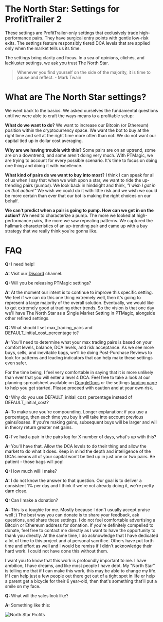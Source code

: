 # The North Star: Settings for ProfitTrailer 2
These settings are ProfitTrailer-only settings that exclusively trade high-performance pairs. They have surgical entry points with gentle low-risk exits. The settings feature responsibly tiered DCA levels that are applied only when the market tells us its time. 

The settings bring clarity and focus. In a sea of opinions, clichés, and lackluster settings, we ask you trust The North Star.

> Whenever you find yourself on the side of the majority, it is time to pause and reflect. - Mark Twain

# What are The North Star settings?
We went back to the basics. We asked ourselves the fundamental questions until we were able to craft the ways means to a profitable setup:

**What do we want to do?** We want to increase our Bitcoin (or Ethereum) position within the cryptocurrency space. We want the bot to buy at the right time and sell at the right time more often than not. We do not want our capital tied up in dollar cost averaging.

**Why are we having trouble with this?** Some pairs are on an uptrend, some are on a downtrend, and some aren't doing very much. With PTMagic, we are trying to account for every possible scenario. It's time to focus on doing one thing and doing it with excellence.

**What kind of pairs do we want to buy into most?** I think I can speak for all of us when I say that when we wish upon a star, we want to ride the up-trending pairs (pumps). We look back in hindsight and think, _"I wish I got in on that action!"_ We wish we could do it with little risk and we wish we could be more certain than ever that our bot is making the right choices on our behalf.

**We can't predict when a pair is going to pump. How can we get in on the action?** We need to characterize a pump. The more we looked at high-performance pairs, the more we saw repeating patterns. We captured the hallmark characteristics of an up-trending pair and came up with a buy strategy that we really think you're gonna like.

# FAQ
**Q:** I need help!

**A:** Visit our [Discord](https://discord.gg/34bxedy) channel.

**Q:** Will you be releasing PTMagic settings?

**A:** At the moment our intent is to continue to improve this specific setting. We feel if we can do this one thing extremely well, then it's going to represent a large majority of the overall solution. Eventually, we would like to get extremely good at trading other trends. So the vision is that one day we'll have The North Star as a Single Market Setting in PTMagic, alongside other refined settings.

**Q:** What should I set max_trading_pairs and DEFAULT_initial_cost_percentage to?

**A:** You'll need to determine what your max trading pairs is based on your comfort levels, balance, DCA levels, and risk acceptance. As we see more buys, sells, and inevitable bags, we'll be doing Post-Purchase Reviews to look for patterns and leading indicators that can help make these settings even safer. 

For the time being, I feel very comfortable in saying that it is more unlikely than ever that you will enter a level 4 DCA. Feel free to take a look at our planning spreadsheet available on [GoogleDocs](https://docs.google.com/spreadsheets/d/17quWIFAAK0xfsUXyBz1mU9wjAGUrUHBFm3_MhSaOnTg/edit?usp=sharing) or the settings [landing page](https://github.com/stevenshizzleh/the-north-star) to help you get started. Please proceed with caution and at your own risk.

**Q:** Why do you use DEFAULT_initial_cost_percentage instead of DEFAULT_initial_cost?

**A:** To make sure you're compounding. Longer explanation: if you use a percentage, then each time you buy it will take into account previous gains/losses. If you're making gains, subsequent buys will be larger and will in theory return greater net gains.

**Q:** I've had a pair in the pairs log for X number of days, what's up with this?

**A:** You'll have that. Allow the DCA levels to do their thing and allow the market to do what it does. Keep in mind the depth and intelligence of the DCAs means all of your capital won't be tied up in just one or two pairs. Be patient - those bags will pop!

**Q:** How much will I make?

**A:** I do not know the answer to that question. Our goal is to deliver a consistent 1% per day and I think if we're not already doing it, we're pretty darn close.

**Q:** Can I make a donation?

**A:** This is a toughie for me. Mostly because I don't usually accept praise well ;) The best way you can donate is to share your feedback, ask questions, and share these settings. I do not feel comfortable advertising a Bitcoin or Ethereum address for donation. If you're definitely compelled to donate, feel free to contact me directly as I want to have the opportunity to thank you directly. At the same time, I do acknowledge that I have dedicated a lot of time to this project and at personal sacrifice. Others have put forth time and effort as well and I would be remiss if I didn't acknowledge their hard work. I could not have done this without them.

I want you to know that this work is profoundly important to me. I have ambition, I have dreams, and like most people I have debt. My "North Star" is telling me that if I can make this work, this may be able to change my life. If I can help just a few people out there get out of a tight spot in life or help a parent get a bicycle for their 6 year-old, then that's something that'll put a smile on my face.

**Q:** What will the sales look like?

**A:** Something like this:

![North Star Profits](https://i.imgur.com/mQWe0LK.png)
